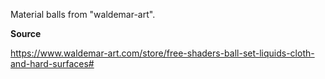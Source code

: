 Material balls from "waldemar-art".

**Source**

https://www.waldemar-art.com/store/free-shaders-ball-set-liquids-cloth-and-hard-surfaces#
